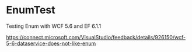 EnumTest
========

Testing Enum with WCF 5.6 and EF 6.1.1

https://connect.microsoft.com/VisualStudio/feedback/details/926150/wcf-5-6-dataservice-does-not-like-enum
